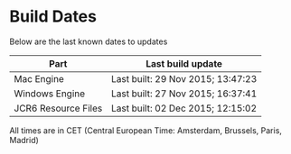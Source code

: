 # Build Dates

Below are the last known dates to updates

Part | Last build update
-----|-----
Mac Engine | Last built: 29 Nov 2015; 13:47:23
Windows Engine | Last built: 27 Nov 2015; 16:37:41
JCR6 Resource Files | Last built: 02 Dec 2015; 12:15:02
All times are in CET (Central European Time: Amsterdam, Brussels, Paris, Madrid)



